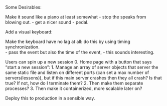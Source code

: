 Some Desirables:


Make it sound like a piano at least somewhat 
		- stop the speaks from blowing out.
		- get a nicer sound
		- pedal.

Add a visual keyboard:

Make the keyboard have no lag at all: do this by using timing synchronization.		
		- pass the event but also the time of the event,
		- this sounds interesting. 

Users can spin up a new session
		0. Home page with a button that says “start a new session”:
		1. Manage an array of server objects that server the same static file and listen on different ports (can set a max number of servers(lessons)),
			but if this main server crashes then they all crash? Is that true? If not, how do I terminate them?
		2. Then make them separate processes?
		3. Then make it containerized, more scalable later on?

Deploy this to production in a sensible way.


